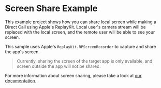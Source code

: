 # Screen Share Example
This example project shows how you can share local screen while making a Direct Call using Apple's ReplayKit. Local user's camera stream will be replaced with the local screen, and the remote user will be able to see your screen.

This sample uses Apple's `ReplayKit.RPScreenRecorder` to capture and share the app's screen. 

> Currently, sharing the screen of the target app is only available, and screen outside the app will not be shared. 
 
For more information about screen sharing, please take a look at [our documentation](https://sendbird.com/docs/calls/v1/ios/guides/key-functions#2-share-screen). 
